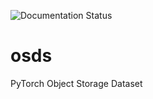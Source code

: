 ![Documentation Status](https://readthedocs.org/projects/osds/badge/?version=latest)

# osds
PyTorch Object Storage Dataset
